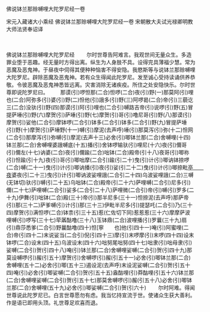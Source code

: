 佛说钵兰那赊嚩哩大陀罗尼经一卷


宋元入藏诸大小乘经
佛说钵兰那赊嚩哩大陀罗尼经一卷
宋朝散大夫试光禄卿明教大师法贤奉诏译


　　

佛说钵兰那赊嚩哩大陀罗尼经
　　尔时世尊告阿难言。我观世间无量众生。多造罪业堕于恶趣。经无量时方得出离。纵生为人身肢不具。设得完具薄福少慧。常为恶魔及恶鬼神。于昼夜中伺得其便种种恼害不得安隐。我愍斯等与说钵兰那赊嚩哩大陀罗尼。辟除恶魔及恶鬼神。若有众生得闻此陀罗尼。发至诚心受持读诵供养恭敬。令彼恶魔及恶鬼神悉皆远离。灾害消除无诸疾疫。所住之处安隐快乐。尔时世尊即说陀罗尼曰。
　　那谟(引)啰怛那(二合)怛啰(二合)夜(引)野(一)那莫阿(引)哩也(二合)阿弥多(引)婆(引)野(二)怛他(引)誐多(引)野(三)阿啰曷(二合)帝(引)三藐讫三(二合)没驮(引)野(四)那谟(引)阿(引)哩也(二合引)嚩路吉帝(引)说啰(引)野(五)冒提萨埵(引)野(六)摩贺(引)萨埵(引)野(七)摩贺(引)哥(引)噜尼哥(引)野(八)那谟(引)摩贺(引)娑他(二合引)摩钵啰(二合引)钵多(二合引)钵多(二合引)野(九)冒提萨埵(引)野(十)摩贺(引)萨埵野(十一)嚩(引)摩泥(去声呼)埵(引)那莫泻(引)弥(十二)怛网(二合引)那摩泻(引)弥嚩(引)摩泥(去声十三)必舍(引)唧钵兰那(二合)舍嚩哩(十四)钵兰那(二合)舍嚩哩婆誐嚩底(十五)播(引)舍钵啰输驮(引)哩尼(十六)夜(引)儞哥(引)儞左(十七)讷婆(二合)夜(引)儞踰(二合)咄钵(二合)殿帝(引十八)夜哥(引)唧祢(引)怛踰(引十九)夜(引)哥(引)唧咄摩(二合引)踰(引二十)曳(引)计(引)唧讷钵捺啰(二合)嚩(二十一)曳(引)计(引)唧讷播(引)夜(引)娑(引二十二)曳(引)计(引)唧捺毗[亭　　夜](切身引)婆夜(引二十三)曳(引)计(引)唧讷波娑哩誐(二合引二十四)乌波娑哩誐(二合)三嚩(无钵切)驮(引)嚩(引二十五)乌咄钵(二合)殿帝(引二十六)萨哩嚩(二合引)尼多(引)儞(二十七)萨哩嚩(二合引)娑多(二合引二十八)萨哩微(二合引)帝(引)嚩(引)罗多(二十九)伊舞(引)咄钵(二合)殿(三十)帝(引)那半尼多(三十一)怛捺泥(去声呼)那萨帝(引)那(三十二)萨爹嚩(引)计(引)那(三十三)伊毗半尼多(引)提瑟吒(二合引)乃(三十四)摩贺(引)满怛啰(二合)钵柰(引三十五)惹(仁佐切下同)惹惹惹(三十六)摩摩萨波哩嚩(引)啰写(三十七)荦羼酤噜(三十八)玉钵鼎(二合)波哩播(引)罗曩(三十九)扇(引)鼎莎悉爹(二合引)野曩酤噜(四十)怛[寧　　也]他(引四十一)唵(引)阿蜜哩(二合)帝(引四十二)末说娑当(二合引)倪(引四十三)摩(引)末啰摩(引)末啰(四十四)设末钵啰(二合)设末(四十五)乌波设末(四十六)咄努尾咄努(四十七)咄隶(引)咄母隶(引)娑嚩(二合引)贺(引四十八)唵(引)钵兰那(二合)舍嚩哩娑嚩(二合引)贺(引四十九)那莫设嚩啰(引)赧(引五十)摩贺(引)舍嚩啰(引)赧(引五十一)必舍(引)唧钵兰那(二合)舍嚩哩(五十二)必舍(引)唧(五十三)遏设泥(去声呼)末设泥娑嚩(二合引)贺(引五十四)唵(引)必舍(引)唧娑嚩(二合引)贺(引五十五)盎酤哩(引)莽酤哩(引五十六)钵兰那(二合)舍嚩哩娑嚩(二合引)贺(引五十七)那莫舍嚩啰(引)赧(引五十八)必舍(引)唧钵兰那(二合)舍嚩哩(五十九)必舍(引)唧娑嚩(二合引)贺(引六十)
　　尔时阿难。得闻世尊说此陀罗尼已。白言世尊愿勿有虑。我当忆持宣流于世。使诸众生获大善利。作是语已即用头顶。礼世尊足欢喜而退。


